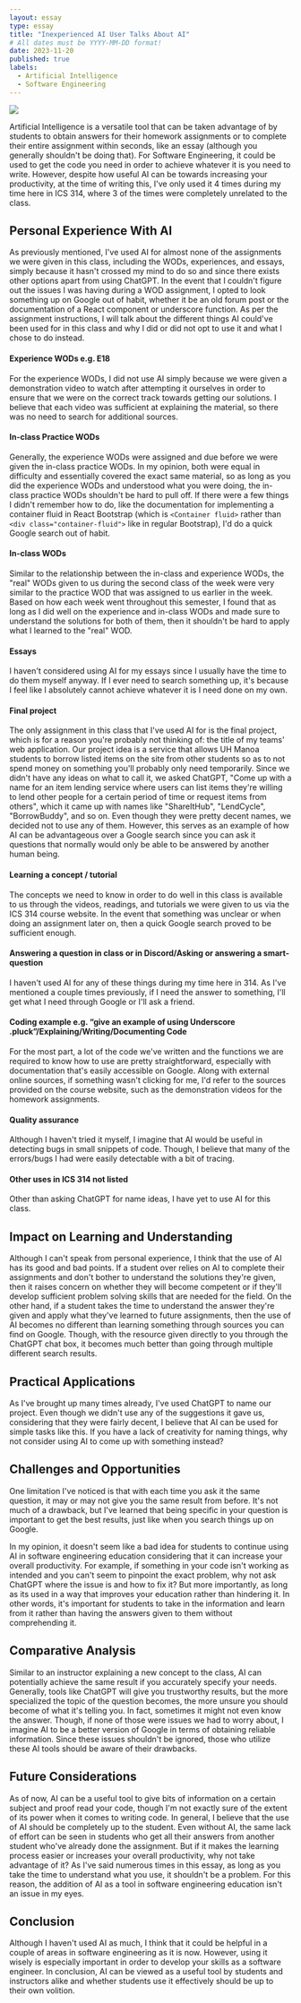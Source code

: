 ```yaml
---
layout: essay
type: essay
title: "Inexperienced AI User Talks About AI"
# All dates must be YYYY-MM-DD format!
date: 2023-11-20
published: true
labels:
  - Artificial Intelligence
  - Software Engineering
---
```


<img class="img-fluid" src="../img/ChatGPT.jpg">

Artificial Intelligence is a versatile tool that can be taken advantage of by students to obtain answers for their homework assignments or to complete their entire assignment within seconds, like an essay (although you generally shouldn't be doing that). For Software Engineering, it could be used to get the code you need in order to achieve whatever it is you need to write. However, despite how useful AI can be towards increasing your productivity, at the time of writing this, I've only used it 4 times during my time here in ICS 314, where 3 of the times were completely unrelated to the class.

## Personal Experience With AI

As previously mentioned, I've used AI for almost none of the assignments we were given in this class, including the WODs, experiences, and essays, simply because it hasn't crossed my mind to do so and since there exists other options apart from using ChatGPT. In the event that I couldn't figure out the issues I was having during a WOD assignment, I opted to look something up on Google out of habit, whether it be an old forum post or the documentation of a React component or underscore function. As per the assignment instructions, I will talk about the different things AI could've been used for in this class and why I did or did not opt to use it and what I chose to do instead.

#### Experience WODs e.g. E18

For the experience WODs, I did not use AI simply because we were given a demonstration video to watch after attempting it ourselves in order to ensure that we were on the correct track towards getting our solutions. I believe that each video was sufficient at explaining the material, so there was no need to search for additional sources.

#### In-class Practice WODs

Generally, the experience WODs were assigned and due before we were given the in-class practice WODs. In my opinion, both were equal in difficulty and essentially covered the exact same material, so as long as you did the experience WODs and understood what you were doing, the in-class practice WODs shouldn't be hard to pull off. If there were a few things I didn't remember how to do, like the documentation for implementing a container fluid in React Bootstrap (which is ```<Container fluid>``` rather than ```<div class="container-fluid">``` like in regular Bootstrap), I'd do a quick Google search out of habit.

#### In-class WODs

Similar to the relationship between the in-class and experience WODs, the "real" WODs given to us during the second class of the week were very similar to the practice WOD that was assigned to us earlier in the week. Based on how each week went throughout this semester, I found that as long as I did well on the experience and in-class WODs and made sure to understand the solutions for both of them, then it shouldn't be hard to apply what I learned to the "real" WOD. 

#### Essays

I haven't considered using AI for my essays since I usually have the time to do them myself anyway. If I ever need to search something up, it's because I feel like I absolutely cannot achieve whatever it is I need done on my own.

#### Final project

The only assignment in this class that I've used AI for is the final project, which is for a reason you're probably not thinking of: the title of my teams' web application. Our project idea is a service that allows UH Manoa students to borrow listed items on the site from other students so as to not spend money on something you'll probably only need temporarily. Since we didn't have any ideas on what to call it, we asked ChatGPT, "Come up with a name for an item lending service where users can list items they're willing to lend other people for a certain period of time or request items from others", which it came up with names like "ShareItHub", "LendCycle", "BorrowBuddy", and so on. Even though they were pretty decent names, we decided not to use any of them. However, this serves as an example of how AI can be advantageous over a Google search since you can ask it questions that normally would only be able to be answered by another human being.

#### Learning a concept / tutorial

The concepts we need to know in order to do well in this class is available to us through the videos, readings, and tutorials we were given to us via the ICS 314 course website. In the event that something was unclear or when doing an assignment later on, then a quick Google search proved to be sufficient enough. 

#### Answering a question in class or in Discord/Asking or answering a smart-question

I haven't used AI for any of these things during my time here in 314. As I've mentioned a couple times previously, if I need the answer to something, I'll get what I need through Google or I'll ask a friend.

#### Coding example e.g. “give an example of using Underscore .pluck”/Explaining/Writing/Documenting Code

For the most part, a lot of the code we've written and the functions we are required to know how to use are pretty straightforward, especially with documentation that's easily accessible on Google. Along with external online sources, if something wasn't clicking for me, I'd refer to the sources provided on the course website, such as the demonstration videos for the homework assignments.

#### Quality assurance

Although I haven't tried it myself, I imagine that AI would be useful in detecting bugs in small snippets of code. Though, I believe that many of the errors/bugs I had were easily detectable with a bit of tracing.

#### Other uses in ICS 314 not listed

Other than asking ChatGPT for name ideas, I have yet to use AI for this class.

## Impact on Learning and Understanding

Although I can't speak from personal experience, I think that the use of AI has its good and bad points. If a student over relies on AI to complete their assignments and don't bother to understand the solutions they're given, then it raises concern on whether they will become competent or if they'll develop sufficient problem solving skills that are needed for the field. On the other hand, if a student takes the time to understand the answer they're given and apply what they've learned to future assignments, then the use of AI becomes no different than learning something through sources you can find on Google. Though, with the resource given directly to you through the ChatGPT chat box, it becomes much better than going through multiple different search results.

## Practical Applications

As I've brought up many times already, I've used ChatGPT to name our project. Even though we didn't use any of the suggestions it gave us, considering that they were fairly decent, I believe that AI can be used for simple tasks like this. If you have a lack of creativity for naming things, why not consider using AI to come up with something instead?

## Challenges and Opportunities

One limitation I've noticed is that with each time you ask it the same question, it may or may not give you the same result from before. It's not much of a drawback, but I've learned that being specific in your question is important to get the best results, just like when you search things up on Google.

In my opinion, it doesn't seem like a bad idea for students to continue using AI in software engineering education considering that it can increase your overall productivity. For example, if something in your code isn't working as intended and you can't seem to pinpoint the exact problem, why not ask ChatGPT where the issue is and how to fix it? But more importantly, as long as its used in a way that improves your education rather than hindering it. In other words, it's important for students to take in the information and learn from it rather than having the answers given to them without comprehending it.

## Comparative Analysis

Similar to an instructor explaining a new concept to the class, AI can potentially achieve the same result if you accurately specify your needs. Generally, tools like ChatGPT will give you trustworthy results, but the more specialized the topic of the question becomes, the more unsure you should become of what it's telling you. In fact, sometimes it might not even know the answer. Though, if none of those were issues we had to worry about, I imagine AI to be a better version of Google in terms of obtaining reliable information. Since these issues shouldn't be ignored, those who utilize these AI tools should be aware of their drawbacks.

## Future Considerations

As of now, AI can be a useful tool to give bits of information on a certain subject and proof read your code, though I'm not exactly sure of the extent of its power when it comes to writing code. In general, I believe that the use of AI should be completely up to the student. Even without AI, the same lack of effort can be seen in students who get all their answers from another student who've already done the assignment. But if it makes the learning process easier or increases your overall productivity, why not take advantage of it? As I've said numerous times in this essay, as long as you take the time to understand what you use, it shouldn't be a problem. For this reason, the addition of AI as a tool in software engineering education isn't an issue in my eyes.

## Conclusion

Although I haven't used AI as much, I think that it could be helpful in a couple of areas in software engineering as it is now. However, using it wisely is especially important in order to develop your skills as a software engineer. In conclusion, AI can be viewed as a useful tool by students and instructors alike and whether students use it effectively should be up to their own volition.
